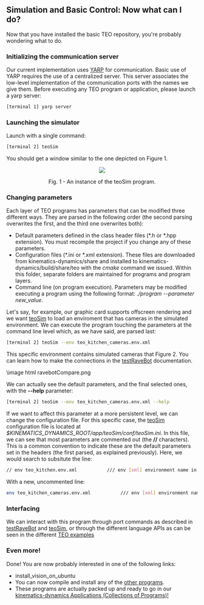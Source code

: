 ## Simulation and Basic Control: Now what can I do?

Now that you have installed the basic TEO repository, you're probably wondering what to do.

###  Initializing the communication server

Our current implementation uses [YARP](http://eris.liralab.it/yarpdoc/what_is_yarp.html) for communication. Basic use of YARP requires the use of a centralized server. This server associates the low-level implementation of the communication ports with the names we give them. Before executing any TEO program or application, please launch a yarp server:

```bash
[terminal 1] yarp server
```

### Launching the simulator

Launch with a single command: 

```bash
[terminal 2] teoSim
```

You should get a window similar to the one depicted on Figure 1.

<p align="center">
<img src="http://robots.uc3m.es/dox-kinematics-dynamics/teoSim.png">
<div align="center">Fig. 1 - An instance of the teoSim program.</div>
</p>


### Changing parameters

Each layer of TEO programs has parameters that can be modified three different ways. They are parsed in the following order (the second parsing overwrites the first, and the third one overwrites both):

  - Default parameters defined in the class header files (*.h or *.hpp extension). You must recompile the project if you change any of these parameters.
  - Configuration files (*.ini or *.xml extension). These files are downloaded from kinematics-dynamics/share and installed to kinematics-dynamics/build/share/teo with the <i>cmake</i> command we issued. Within this folder, separate folders are maintained for programs and program layers.
  - Command line (on program execution). Parameters may be modified executing a program using the following format: <i>./program \--parameter new_value</i>.

Let's say, for example, our graphic card supports offscreen rendering and we want [teoSim](http://robots.uc3m.es/dox-kinematics-dynamics/group__teoSim.html) to load an enviroment that has cameras in the simulated environment. We can execute the program touching the parameters at the command line level which, as we have said, are parsed last:

```bash
[terminal 2] teoSim --env teo_kitchen_cameras.env.xml
```

This specific environment contains simulated cameras that Figure 2. You can learn how to make the connections in the  <a class="el" href="group__testRaveBot.html#testRaveBot_interfacing">testRaveBot</a> documentation.

\image html ravebotCompare.png

We can actually see the default parameters, and the final selected ones, with the <b>\--help</b> parameter:

```bash
[terminal 2] teoSim --env teo_kitchen_cameras.env.xml --help
```

If we want to affect this parameter at a more persistent level, we can change the configuration file. For this specific case, the [teoSim](http://robots.uc3m.es/dox-kinematics-dynamics/group__teoSim.html) configuration file is located at <i>$KINEMATICS_DYNAMICS_ROOT/app/teoSim/conf/teoSim.ini</i>. In this file, we can see that most parameters are commented out (the <b>//</b> characters). This is a common convention to indicate these are the default parameters set in the headers (the first parsed, as explained previously). Here, we would search to subsitute the line:

```bash
// env teo_kitchen.env.xml           /// env [xml] environment name in abs or rel
```

With a new, uncommented line:

```bash
env teo_kitchen_cameras.env.xml           /// env [xml] environment name in abs or rel
```

### Interfacing

We can interact with this program through port commands as described in
[testRaveBot](group__testRaveBot.html#testRaveBot_interfacing)
and [teoSim](http://robots.uc3m.es/dox-kinematics-dynamics/group__teoSim.html#teoSim_interfacing),
or through the different language APIs as can be seen in the different [TEO examples](http://robots.uc3m.es/dox-kinematics-dynamics/group__teo__examples.html)

### Even more!

Done! You are now probably interested in one of the following links:

  - install_vision_on_ubuntu
  - You can now compile and install any of the <a class="el" href="programs.html">other programs</a>.
  - These programs are actually packed up and ready to go in our [kinematics-dynamics Applications (Collections of Programs)!](http://robots.uc3m.es/dox-kinematics-dynamics/group__teo__applications.html)
